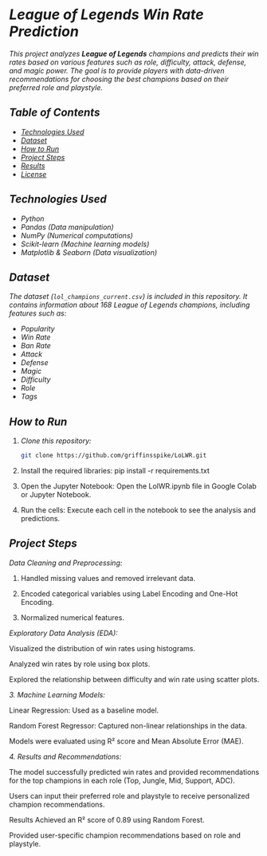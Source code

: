 # *League of Legends Win Rate Prediction*

*This project analyzes **League of Legends** champions and predicts their win rates based on various features such as role, difficulty, attack, defense, and magic power. The goal is to provide players with data-driven recommendations for choosing the best champions based on their preferred role and playstyle.*

## *Table of Contents*
- *[Technologies Used](#technologies-used)*
- *[Dataset](#dataset)*
- *[How to Run](#how-to-run)*
- *[Project Steps](#project-steps)*
- *[Results](#results)*
- *[License](#license)*

## *Technologies Used*
- *Python*
- *Pandas (Data manipulation)*
- *NumPy (Numerical computations)*
- *Scikit-learn (Machine learning models)*
- *Matplotlib & Seaborn (Data visualization)*

## *Dataset*
*The dataset (`lol_champions_current.csv`) is included in this repository. It contains information about 168 League of Legends champions, including features such as:*
- *Popularity*
- *Win Rate*
- *Ban Rate*
- *Attack*
- *Defense*
- *Magic*
- *Difficulty*
- *Role*
- *Tags*

## *How to Run*
1. *Clone this repository:*
   ```bash
   git clone https://github.com/griffinsspike/LoLWR.git

2. Install the required libraries: pip install -r requirements.txt

3. Open the Jupyter Notebook: Open the LolWR.ipynb file in Google Colab or Jupyter Notebook.

4. Run the cells: Execute each cell in the notebook to see the analysis and predictions.

## *Project Steps*
*Data Cleaning and Preprocessing:*

1. Handled missing values and removed irrelevant data.

2. Encoded categorical variables using Label Encoding and One-Hot Encoding.

3.   Normalized numerical features.

*Exploratory Data Analysis (EDA):*

   Visualized the distribution of win rates using histograms.

   Analyzed win rates by role using box plots.

   Explored the relationship between difficulty and win rate using scatter plots.

*3. Machine Learning Models:*

   Linear Regression: Used as a baseline model.

   Random Forest Regressor: Captured non-linear relationships in the data.

   Models were evaluated using R² score and Mean Absolute Error (MAE).

*4. Results and Recommendations:*

   The model successfully predicted win rates and provided recommendations for the top champions in each role (Top, Jungle, Mid, Support, ADC).
   
   Users can input their preferred role and playstyle to receive personalized champion recommendations.
   
   Results
   Achieved an R² score of 0.89 using Random Forest.

Provided user-specific champion recommendations based on role and playstyle.
